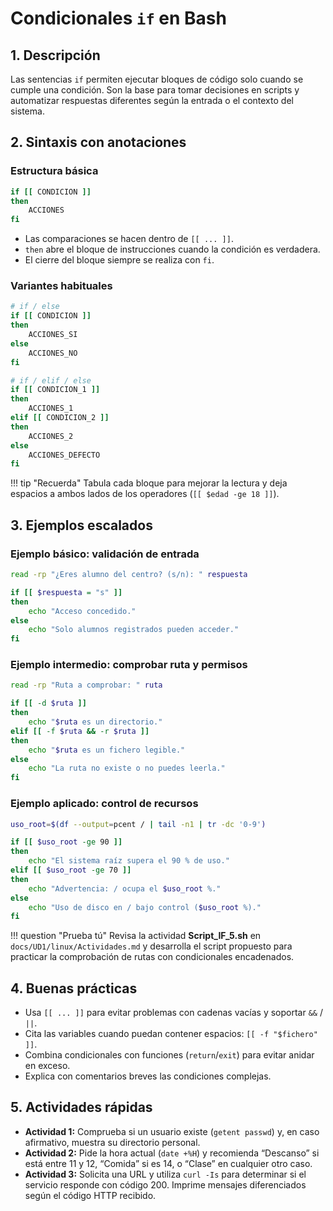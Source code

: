 # Condicionales `if` en Bash

## 1. Descripción

Las sentencias `if` permiten ejecutar bloques de código solo cuando se cumple una condición. Son la base para tomar decisiones en scripts y automatizar respuestas diferentes según la entrada o el contexto del sistema.

## 2. Sintaxis con anotaciones

### Estructura básica

```bash
if [[ CONDICION ]]
then
    ACCIONES
fi
```

- Las comparaciones se hacen dentro de `[[ ... ]]`.
- `then` abre el bloque de instrucciones cuando la condición es verdadera.
- El cierre del bloque siempre se realiza con `fi`.

### Variantes habituales

```bash
# if / else
if [[ CONDICION ]]
then
    ACCIONES_SI
else
    ACCIONES_NO
fi

# if / elif / else
if [[ CONDICION_1 ]]
then
    ACCIONES_1
elif [[ CONDICION_2 ]]
then
    ACCIONES_2
else
    ACCIONES_DEFECTO
fi
```

!!! tip "Recuerda"
    Tabula cada bloque para mejorar la lectura y deja espacios a ambos lados de los operadores (`[[ $edad -ge 18 ]]`).

## 3. Ejemplos escalados

### Ejemplo básico: validación de entrada

```bash
read -rp "¿Eres alumno del centro? (s/n): " respuesta

if [[ $respuesta = "s" ]]
then
    echo "Acceso concedido."
else
    echo "Solo alumnos registrados pueden acceder."
fi
```

### Ejemplo intermedio: comprobar ruta y permisos

```bash
read -rp "Ruta a comprobar: " ruta

if [[ -d $ruta ]]
then
    echo "$ruta es un directorio."
elif [[ -f $ruta && -r $ruta ]]
then
    echo "$ruta es un fichero legible."
else
    echo "La ruta no existe o no puedes leerla."
fi
```

### Ejemplo aplicado: control de recursos

```bash
uso_root=$(df --output=pcent / | tail -n1 | tr -dc '0-9')

if [[ $uso_root -ge 90 ]]
then
    echo "El sistema raíz supera el 90 % de uso."
elif [[ $uso_root -ge 70 ]]
then
    echo "Advertencia: / ocupa el $uso_root %."
else
    echo "Uso de disco en / bajo control ($uso_root %)."
fi
```

!!! question "Prueba tú"
    Revisa la actividad **Script_IF_5.sh** en `docs/UD1/linux/Actividades.md` y desarrolla el script propuesto para practicar la comprobación de rutas con condicionales encadenados.

## 4. Buenas prácticas

- Usa `[[ ... ]]` para evitar problemas con cadenas vacías y soportar `&&` / `||`.
- Cita las variables cuando puedan contener espacios: `[[ -f "$fichero" ]]`.
- Combina condicionales con funciones (`return`/`exit`) para evitar anidar en exceso.
- Explica con comentarios breves las condiciones complejas.

## 5. Actividades rápidas

- **Actividad 1:** Comprueba si un usuario existe (`getent passwd`) y, en caso afirmativo, muestra su directorio personal.
- **Actividad 2:** Pide la hora actual (`date +%H`) y recomienda “Descanso” si está entre 11 y 12, “Comida” si es 14, o “Clase” en cualquier otro caso.
- **Actividad 3:** Solicita una URL y utiliza `curl -Is` para determinar si el servicio responde con código 200. Imprime mensajes diferenciados según el código HTTP recibido.
